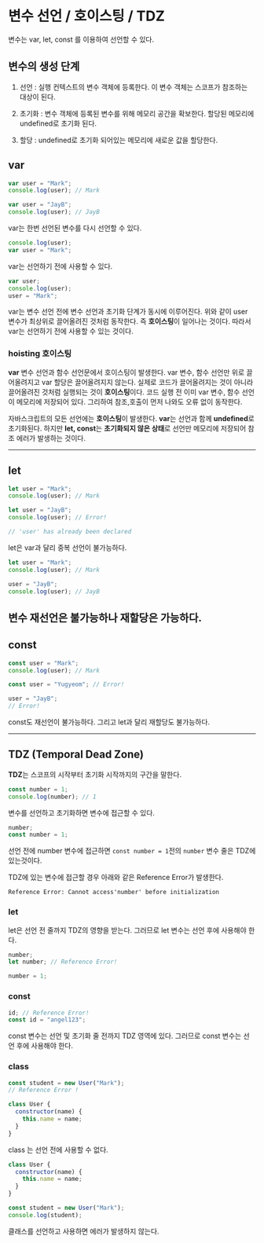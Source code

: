 # 변수 선언 / 호이스팅 / TDZ

변수는 var, let, const 를 이용하여 선언할 수 있다.

## 변수의 생성 단계

1. 선언 : 실행 컨텍스트의 변수 객체에 등록한다. 이 변수 객체는 스코프가 참조하는 대상이 된다.

2. 초기화 : 변수 객체에 등록된 변수를 위해 메모리 공간을 확보한다. 할당된 메모리에 undefined로 초기화 된다.

3. 할당 : undefined로 초기화 되어있는 메모리에 새로운 값을 할당한다.

## var

```js
var user = "Mark";
console.log(user); // Mark

var user = "JayB";
console.log(user); // JayB
```

var는 한번 선언된 변수를 다시 선언할 수 있다.

```js
console.log(user);
var user = "Mark";
```

var는 선언하기 전에 사용할 수 있다.

```js
var user;
console.log(user);
user = "Mark";
```

var는 변수 선언 전에 변수 선언과 초기화 단계가 동시에 이루어진다.
위와 같이 user 변수가 최상위로 끌어올려진 것처럼 동작한다. 즉 **호이스팅**이 일어나는 것이다. 따라서 var는 선언하기 전에 사용할 수 있는 것이다.

### hoisting 호이스팅

**var** 변수 선언과 함수 선언문에서 호이스팅이 발생한다.
var 변수, 함수 선언만 위로 끌어올려지고 var 할당은 끌어올려지지 않는다. 실제로 코드가 끌어올려지는 것이 아니라 끌어올려진 것처럼 실행되는 것이 **호이스팅**이다.
코드 실행 전 이미 var 변수, 함수 선언이 메모리에 저장되어 있다. 그리하여 참조,호출이 먼저 나와도 오류 없이 동작한다.

자바스크립트의 모든 선언에는 **호이스팅**이 발생한다.
**var**는 선언과 함께 **undefined**로 초기화된다. 하지만 **let, const**는 **초기화되지 않은 상태**로 선언만 메모리에 저장되어 참조 에러가 발생하는 것이다.

---

## let

```js
let user = "Mark";
console.log(user); // Mark

let user = "JayB";
console.log(user); // Error!

// 'user' has already been declared
```

let은 var과 달리 중복 선언이 불가능하다.

```js
let user = "Mark";
console.log(user); // Mark

user = "JayB";
console.log(user); // JayB
```

## 변수 재선언은 불가능하나 재할당은 가능하다.

## const

```js
const user = "Mark";
console.log(user); // Mark

const user = "Yugyeom"; // Error!

user = "JayB";
// Error!
```

const도 재선언이 불가능하다. 그리고 let과 달리 재할당도 불가능하다.

---

## TDZ (Temporal Dead Zone)

**TDZ**는 스코프의 시작부터 초기화 시작까지의 구간을 말한다.

```js
const number = 1;
console.log(number); // 1
```

변수를 선언하고 초기화하면 변수에 접근할 수 있다.

```js
number;
const number = 1;
```

선언 전에 number 변수에 접근하면
`const number = 1`전의 `number` 변수 줄은 TDZ에 있는것이다.

TDZ에 있는 변수에 접근할 경우 아래와 같은 Reference Error가 발생한다.

`Reference Error: Cannot access'number' before initialization`

### let

let은 선언 전 줄까지 TDZ의 영향을 받는다.
그러므로 let 변수는 선언 후에 사용해야 한다.

```js
number;
let number; // Reference Error!

number = 1;
```

### const

```js
id; // Reference Error!
const id = "angel123";
```

const 변수는 선언 및 초기화 줄 전까지 TDZ 영역에 있다. 그러므로 const 변수는 선언 후에 사용해야 한다.

### class

```js
const student = new User("Mark");
// Reference Error !

class User {
  constructor(name) {
    this.name = name;
  }
}
```

class 는 선언 전에 사용할 수 없다.

```js
class User {
  constructor(name) {
    this.name = name;
  }
}

const student = new User("Mark");
console.log(student);
```

클래스를 선언하고 사용하면 에러가 발생하지 않는다.
